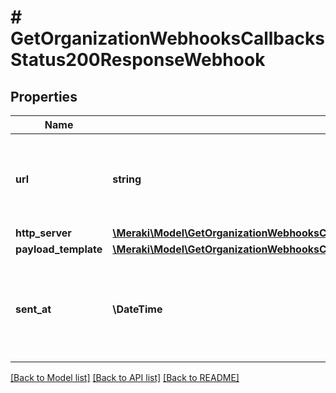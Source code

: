 # # GetOrganizationWebhooksCallbacksStatus200ResponseWebhook

## Properties

Name | Type | Description | Notes
------------ | ------------- | ------------- | -------------
**url** | **string** | The webhook receiver URL where the callback will be sent | [optional]
**http_server** | [**\Meraki\Model\GetOrganizationWebhooksCallbacksStatus200ResponseWebhookHttpServer**](GetOrganizationWebhooksCallbacksStatus200ResponseWebhookHttpServer.md) |  | [optional]
**payload_template** | [**\Meraki\Model\GetOrganizationWebhooksCallbacksStatus200ResponseWebhookPayloadTemplate**](GetOrganizationWebhooksCallbacksStatus200ResponseWebhookPayloadTemplate.md) |  | [optional]
**sent_at** | **\DateTime** | The timestamp the callback was sent to the webhook receiver | [optional]

[[Back to Model list]](../../README.md#models) [[Back to API list]](../../README.md#endpoints) [[Back to README]](../../README.md)
